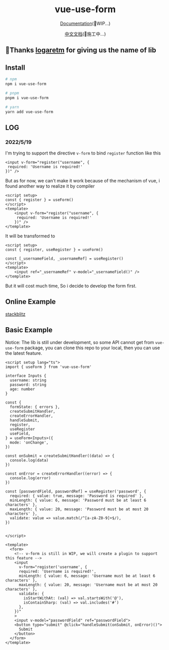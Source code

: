 <h1 align="center">
vue-use-form
</h1>

<p align="center">
 <a href="https://vue-form-docs.netlify.app/">Documentation</a>(🔨WIP...)
</p>
<p align="center">
 <a href="https://vue-form-cn.netlify.app/">中文文档</a>(🔨施工中...)
</p>


## 🎉Thanks [logaretm](https://github.com/logaretm) for giving us the name of lib

## Install

```bash
# npm
npm i vue-use-form

# pnpm
pnpm i vue-use-form

# yarn
yarn add vue-use-form
```

## LOG
### 2022/5/19
I'm trying to support the directive `v-form` to bind `register` function like this
```vue
<input v-form="register("username", {
 required: 'Username is required!'
})" />
```
But as for now, we can't make it work because of the mechanism of vue, i found another way to realize it by compiler
```vue
<script setup>
const { register } = useForm()
</script>
<template>
    <input v-form="register("username", {
     required: 'Username is required!'
    })" />
</template>
```
It will be transformed to
```vue
<script setup>
const { register, useRegister } = useForm()

const [_usernameField, _usernameRef] = useRegister()
</script>
<template>
    <input ref="_usernameRef" v-model="_usernameField()" />
</template>
```
But it will cost much time, So i decide to develop the form first.


## Online Example
[stackblitz](https://stackblitz.com/edit/vitejs-vite-ztou8m?file=src%2FApp.vue,src%2Fmain.ts&terminal=dev)

## Basic Example

Notice: The lib is still under development, so some API cannot get from `vue-use-form` package, you can clone this repo to your local, then you can use the latest feature.

```vue
<script setup lang="ts">
import { useForm } from 'vue-use-form'

interface Inputs {
  username: string
  password: string
  age: number
}

const {
  formState: { errors },
  createSubmitHandler,
  createErrorHandler,
  handleSubmit,
  register,
  useRegister
  useField,
} = useForm<Inputs>({
  mode: 'onChange',
})

const onSubmit = createSubmitHandler((data) => {
  console.log(data)
})

const onError = createErrorHandler((error) => {
  console.log(error)
})

const [passwordField, passwordRef] = useRegister('password', {
  required: { value: true, message: 'Password is required' },
  minLength: { value: 6, message: 'Password must be at least 6 characters' },
  maxLength: { value: 20, message: 'Password must be at most 20 characters' },
  validate: value => value.match(/^[a-zA-Z0-9]+$/),
})


</script>

<template>
  <form>
    <!-- v-form is still in WIP, we will create a plugin to support this feature -->
    <input
      v-form="register('username', {
      required: 'Username is required!',
      minLength: { value: 6, message: 'Username must be at least 6 characters' },
      maxLength: { value: 20, message: 'Username must be at most 20 characters' },
      validate: {
        isStartWithAt: (val) => val.startsWith('@'),
        isContainSharp: (val) => val.includes('#')
      },
    })"
    >
    <input v-model="passwordField" ref="passwordField">
    <button type="submit" @click="handleSubmit(onSubmit, onError)()">
      Submit
    </button>
  </form>
</template>
```
